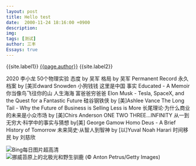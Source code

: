 ```yaml
---
layout: post
title: Hello test
date:  2000-11-24 18:16:00 +0900
description:
img: 
tags: [测试]
author: 三丰
Essays: true
---
```

{{site.label1}} <a href="/about">{{page.author}}</a> {{site.label2}}
    
2020
李小龙
50个物理实验
态度 by 吴军
格局 by 吴军
Permanent Record 永久档案 by [美]Edward Snowden
小狗钱钱
这里是中国
事实
Educated - A Memoir 你当像鸟飞往你的山
人生海海
富爸爸穷爸爸
Elon Musk - Tesla, SpaceX, and the Quest for a Fantastic Future 硅谷钢铁侠 by [美]Ashlee Vance
The Long Tail - Why the Future of Business is Selling Less is More 长尾理论·为什么商业的未来是小众市场 by [美]Chirs Anderson
ONE TWO THREE...INFINITY 从一到无穷大·科学中的事实与猜想 by[美] George Gamow
Homo Deus - A Brief History of Tomorrow 未来简史·从智人到智神 by [以]Yuval Noah Harari
时间移民 by 刘慈欣

<img src="https://api.dujin.org/bing/1920.php" alt="Bing每日图片超高清">

<img referrerpolicy="no-referrer" class="spotlight" src="//cdn.jsdelivr.net/gh/upimgs/202012@24/OHR.WildReindeer_ZH-CN8301029606_1920x1080.jpg" alt="挪威苔原上的北极光和野生驯鹿 (© Anton Petrus/Getty Images)" title="挪威苔原上的北极光和野生驯鹿 (© Anton Petrus/Getty Images)">
